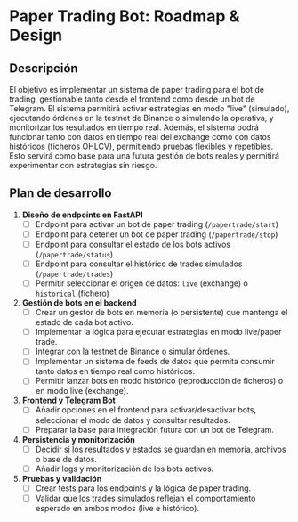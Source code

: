 # Paper Trading Bot: Roadmap & Design

## Descripción

El objetivo es implementar un sistema de paper trading para el bot de trading, gestionable tanto desde el frontend como desde un bot de Telegram. El sistema permitirá activar estrategias en modo "live" (simulado), ejecutando órdenes en la testnet de Binance o simulando la operativa, y monitorizar los resultados en tiempo real. Además, el sistema podrá funcionar tanto con datos en tiempo real del exchange como con datos históricos (ficheros OHLCV), permitiendo pruebas flexibles y repetibles. Esto servirá como base para una futura gestión de bots reales y permitirá experimentar con estrategias sin riesgo.

## Plan de desarrollo

1. **Diseño de endpoints en FastAPI**
   - [ ] Endpoint para activar un bot de paper trading (`/papertrade/start`)
   - [ ] Endpoint para detener un bot de paper trading (`/papertrade/stop`)
   - [ ] Endpoint para consultar el estado de los bots activos (`/papertrade/status`)
   - [ ] Endpoint para consultar el histórico de trades simulados (`/papertrade/trades`)
   - [ ] Permitir seleccionar el origen de datos: `live` (exchange) o `historical` (fichero)

2. **Gestión de bots en el backend**
   - [ ] Crear un gestor de bots en memoria (o persistente) que mantenga el estado de cada bot activo.
   - [ ] Implementar la lógica para ejecutar estrategias en modo live/paper trade.
   - [ ] Integrar con la testnet de Binance o simular órdenes.
   - [ ] Implementar un sistema de feeds de datos que permita consumir tanto datos en tiempo real como históricos.
   - [ ] Permitir lanzar bots en modo histórico (reproducción de ficheros) o en modo live (exchange).

3. **Frontend y Telegram Bot**
   - [ ] Añadir opciones en el frontend para activar/desactivar bots, seleccionar el modo de datos y consultar resultados.
   - [ ] Preparar la base para integración futura con un bot de Telegram.

4. **Persistencia y monitorización**
   - [ ] Decidir si los resultados y estados se guardan en memoria, archivos o base de datos.
   - [ ] Añadir logs y monitorización de los bots activos.

5. **Pruebas y validación**
   - [ ] Crear tests para los endpoints y la lógica de paper trading.
   - [ ] Validar que los trades simulados reflejan el comportamiento esperado en ambos modos (live e histórico).
